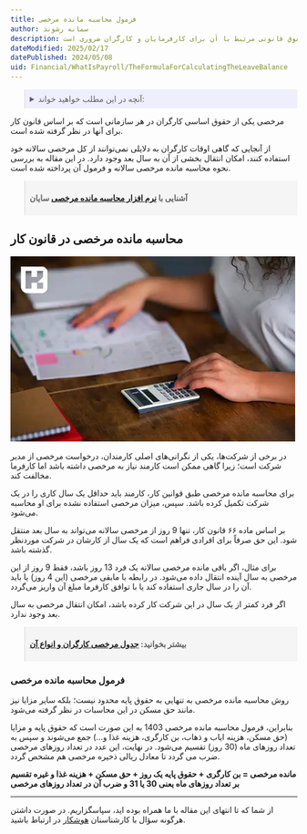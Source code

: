 ```yaml
---
title: فرمول محاسبه مانده مرخصی
author: سمانه رشوند
description: مبلغ مرخصی مانده بر اساس حقوق و مزایای دریافتی کارگر و با استفاده از فرمول ارائه شده در این مقاله محاسبه می‌شود. آگاهی از فرمول محاسبه مانده مرخصی و حقوق قانونی مرتبط با آن برای کارفرمایان و کارگران ضروری است.
dateModified: 2025/02/17
datePublished: 2024/05/08
uid: Financial/WhatIsPayroll/TheFormulaForCalculatingTheLeaveBalance
---
```

<blockquote style="background-color:#eeeefc; padding:0.5rem">
<details>
  <summary>آنچه در این مطلب خواهید خواند:</summary>
  <ul>
    <li>محاسبه مانده مرخصی در قانون کار</li>
    <li>فرمول محاسبه مانده مرخصی</li>
  </ul>
</details>
</blockquote>

مرخصی یکی از حقوق اساسی کارگران در هر سازمانی است که بر اساس قانون کار برای آنها در نظر گرفته شده است.

از آنجایی که گاهی اوقات کارگران به دلایلی نمی‌توانند از کل مرخصی سالانه خود استفاده کنند، امکان انتقال بخشی از آن به سال بعد وجود دارد. در این مقاله به بررسی نحوه محاسبه مانده مرخصی سالانه و فرمول آن پرداخته شده است. 

<blockquote style="background-color:#f5f5f5; padding:0.5rem">
<p><strong>آشنایی با <a href="https://www.hooshkar.com/Software/Sayan/Module/Payroll" target="_blank">نرم افزار محاسبه مانده مرخصی</a> سایان</strong></p></blockquote>

## محاسبه مانده مرخصی در قانون کار

![محاسبه مانده مرخصی](./Images/LeaveCalculation.webp)

در برخی از شرکت‌ها، یکی از نگرانی‌های اصلی کارمندان، درخواست مرخصی از مدیر شرکت است؛ زیرا گاهی ممکن است کارمند نیاز به مرخصی داشته باشد اما کارفرما مخالفت کند.

برای محاسبه مانده مرخصی طبق قوانین کار، کارمند باید حداقل یک سال کاری را در یک شرکت تکمیل کرده باشد. سپس، میزان مرخصی استفاده نشده برای او محاسبه می‌شود.

بر اساس ماده ۶۶ قانون کار، تنها 9 روز از مرخصی سالانه می‌تواند به سال بعد منتقل شود. این حق صرفاً برای افرادی فراهم است که یک سال از کارشان در شرکت موردنظر گذشته باشد.

برای مثال، اگر باقی مانده مرخصی سالانه یک فرد 13 روز باشد، فقط 9 روز از این مرخصی به سال آینده انتقال داده می‌شود. در رابطه با مابقی مرخصی (این 4 روز) یا باید آن را در سال جاری استفاده کند یا با توافق کارفرما مبلغ آن  واریز می‌گردد.

اگر فرد کمتر از یک سال در این شرکت کار کرده باشد، امکان انتقال مرخصی به سال بعد وجود ندارد. 

<blockquote style="background-color:#f5f5f5; padding:0.5rem">
<p><strong>بیشتر بخوانید: <a href="https://www.hooshkar.com/Software/Sayan/Module/Payroll" target="_blank">جدول مرخصی کارگران و انواع آن</a></strong></p></blockquote>

### فرمول محاسبه مانده مرخصی

روش محاسبه مانده مرخصی به تنهایی به حقوق پایه محدود نیست؛ بلکه سایر مزایا نیز مانند حق مسکن در این محاسبات در نظر گرفته می‌شود. 

بنابراین، فرمول محاسبه مانده مرخصی 1403 به این صورت است که حقوق پایه و مزایا (حق مسکن، هزینه ایاب و ذهاب، بن کارگری، هزینه غذا و...) جمع می‌شوند و سپس به تعداد روزهای ماه (30 روز) تقسیم می‌شود. در نهایت، این عدد در تعداد روزهای مرخصی ضرب می گردد تا معادل ریالی ذخیره مرخصی هم مشخص گردد.

**مانده مرخصی = بن کارگری + حقوق پایه یک روز + حق مسکن + هزینه غذا و غیره تقسیم بر تعداد روزهای ماه یعنی 30 یا 31 و ضرب آن در تعداد روزهای مرخصی**

---

از شما که تا انتهای این مقاله با ما همراه بوده اید، سپاسگزاریم. در صورت داشتن هرگونه سؤال با کارشناسنان <a href="https://www.hooshkar.com" target="_blank">هوشکار</a> در ارتباط باشید.